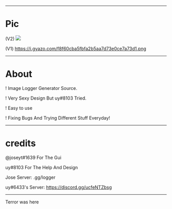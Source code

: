 
----------

# Pic
(V2)
<img src="https://i.ibb.co/DwxgSPF/feen.png"/></a>

(V1)
https://i.gyazo.com/f8f60cba5fbfa2b5aa7d73e0ce7a73d1.png 

----------

# About
! Image Logger Generator Source.

! Very Sexy Design But uy#8103 Tried.

! Easy to use

! Fixing Bugs And Trying Different Stuff Everyday!

----------

# credits
@joseyt#1639 For The Gui

uy#8103 For The Help And Design

Jose Server: .gg/logger

uy#6433's Server: https://discord.gg/ucfeNTZbsg

----------
Terror was here
